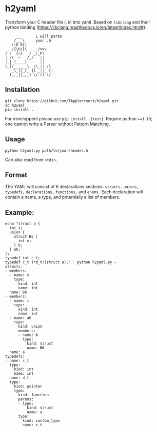 # h2yaml

Transform your C header file (`.h`) into yaml.
Based on `libclang` and their python binding (https://libclang.readthedocs.io/en/latest/index.html#).

```
     ___      I will parse
    /___\     your .h
   (|0 0|)
 __/{\U/}\_ ___/vvv
/ \  {~}   / _|_P|
| /\  ~   /_/   ||
|_| (____)      ||
\_]/______\  /\_||_/\
   _\_||_/_ |] _||_ [|
  (_,_||_,_) \/ [] \/

```

## Installation
```
git clone https://github.com/TApplencourt/h2yaml.git
cd h2yaml
pip install .
```

For developpent please use `pip install .[test]`.
Require python `>=3.10`; one cannot write a Parser without Pattern Matching.

## Usage
```
python h2yaml.py path/to/your/header.h
```
Can also read from `stdin`.

## Format

The YAML will consist of 6 declarations sections: `structs,` `unions,` `typedefs,` `declarations,` `functions,` and `enums.` 
Each declaration will contain a name, a type, and potentially a list of members.

## Example:
```
echo "struct a {
  int i;
  union {
    struct B6 {
      int x;
    } b;
  } a6;
};
typedef int c_t;
typedef c_t (*d_t)(struct a);" | python h2yaml.py -
structs:
- members:
  - name: x
    type:
      kind: int
      name: int
  name: B6
- members:
  - name: i
    type:
      kind: int
      name: int
  - name: a6
    type:
      kind: union
      members:
      - name: b
        type:
          kind: struct
          name: B6
  name: a
typedefs:
- name: c_t
  type:
    kind: int
    name: int
- name: d_t
  type:
    kind: pointer
    type:
      kind: function
      params:
      - type:
          kind: struct
          name: a
      type:
        kind: custom_type
        name: c_t
```
